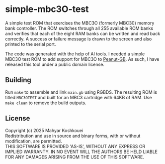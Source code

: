 # simple-mbc3O-test

A simple test ROM that exercises the MBC3O (formerly MBC30) memory bank controller. The ROM switches through all 255 available ROM banks and verifies that each of the eight RAM banks can be written and read back correctly. A success or failure message is drawn to the screen and also printed to the serial port.

The code was generated with the help of AI tools. I needed a simple MBC3O test ROM to add support for MBC3O to [Peanut-GB](https://github.com/deltabeard/Peanut-GB). As such, I have released this tool under a public domain license.

## Building

Run `make` to assemble and link `main.gb` using RGBDS. The resulting ROM is titled `MBC3OTEST` and built for an MBC3 cartridge with 64KB of RAM. Use `make clean` to remove the build outputs.

## License

Copyright (c) 2025 Mahyar Koshkouei<br>
Redistribution and use in source and binary forms, with or without modification, are permitted.<br>
THIS SOFTWARE IS PROVIDED 'AS-IS', WITHOUT ANY EXPRESS OR IMPLIED WARRANTY. IN NO EVENT WILL THE AUTHORS BE HELD LIABLE FOR ANY DAMAGES ARISING FROM THE USE OF THIS SOFTWARE. 

